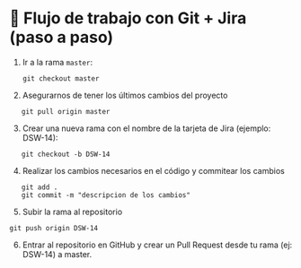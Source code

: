 # 🚀 Flujo de trabajo con Git + Jira (paso a paso)

1. Ir a la rama `master`:
   ```
   git checkout master
   ```
2. Asegurarnos de tener los últimos cambios del proyecto

```
   git pull origin master
```

3. Crear una nueva rama con el nombre de la tarjeta de Jira (ejemplo: DSW-14):

```
   git checkout -b DSW-14
```

4. Realizar los cambios necesarios en el código y commitear los cambios

```
   git add .
   git commit -m "descripcion de los cambios"
```

5. Subir la rama al repositorio

```
git push origin DSW-14
```
 
6. Entrar al repositorio en GitHub y crear un Pull Request desde tu rama (ej: DSW-14) a master.
